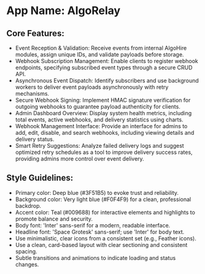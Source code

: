 # **App Name**: AlgoRelay

## Core Features:

- Event Reception & Validation: Receive events from internal AlgoHire modules, assign unique IDs, and validate payloads before storage.
- Webhook Subscription Management: Enable clients to register webhook endpoints, specifying subscribed event types through a secure CRUD API.
- Asynchronous Event Dispatch: Identify subscribers and use background workers to deliver event payloads asynchronously with retry mechanisms.
- Secure Webhook Signing: Implement HMAC signature verification for outgoing webhooks to guarantee payload authenticity for clients.
- Admin Dashboard Overview: Display system health metrics, including total events, active webhooks, and delivery statistics using charts.
- Webhook Management Interface: Provide an interface for admins to add, edit, disable, and search webhooks, including viewing details and delivery status.
- Smart Retry Suggestions: Analyze failed delivery logs and suggest optimized retry schedules as a tool to improve delivery success rates, providing admins more control over event delivery.

## Style Guidelines:

- Primary color: Deep blue (#3F51B5) to evoke trust and reliability.
- Background color: Very light blue (#F0F4F9) for a clean, professional backdrop.
- Accent color: Teal (#009688) for interactive elements and highlights to promote balance and security.
- Body font: 'Inter' sans-serif for a modern, readable interface.
- Headline font: 'Space Grotesk' sans-serif; use 'Inter' for body text.
- Use minimalistic, clear icons from a consistent set (e.g., Feather icons).
- Use a clean, card-based layout with clear sectioning and consistent spacing.
- Subtle transitions and animations to indicate loading and status changes.